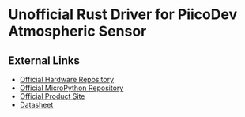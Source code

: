 # Unofficial Rust Driver for PiicoDev Atmospheric Sensor

## External Links

- [Official Hardware Repository]
- [Official MicroPython Repository]
- [Official Product Site]
- [Datasheet]

[Official Hardware Repository]: https://github.com/CoreElectronics/CE-PiicoDev-Atmospheric-Sensor-BME280
[Official MicroPython Repository]: https://github.com/CoreElectronics/CE-PiicoDev-BME280-MicroPython-Module
[Official Product Site]: https://piico.dev/p2
[Datasheet]: https://core-electronics.com.au/attachments/uploads/bme280.pdf
